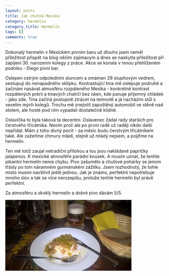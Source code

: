 ```yaml
---
layout: posts
title: Jak chutná Mexiko
category: hermelin
category_title: Hermelín
tags: []
comments: true
---
```

Dokonalý hermelín v Mexickém pivním baru už dlouho jsem neměl příležitost přispět na blog
něčím zajimavym a dnes se naskytla příležitost při zapíjení 30. narozenin kolegy z práce. Akce se
konala v mnou přehlíženém podniku - Diego pivní bar. 

Oslepen ostrým odpoledním sluncem a omámen 29 stupňovým vedrem, sestupuji do nenapadného sklípku. Kontrastující tma mě oslepuje podruhé a začínám nasávat atmosféru rozpáleného Mexika - konkrétně kontrast rozpálených prérií a tmavých chatrčí bez oken, kde panuje příjemný chládek - jako zde. Tma začíná postupně ztrácet na temnotě a já nacházím stůl s veselím mých kolegů.  Trochu mě znejistil zapuštěný automobil ve stěně nad stolem, ale hosté pod ním vypadali dostatečně klidně.

Oslavička to byla taková ta decentní. Oslavenec žádal rady starších pro čerstvého třicátníka. Nevím proč ale po první radě už raději nikdo další nepřidal. Mám z toho divný pocit - za měsíc budu čerstvým třicátníkem také. Ale zažeňme chmury mládí, stejně už mladý nejsem, a pojďme na hermelín.

Ten mě totiž zaujal netradiční přílohou a tou jsou nakládané papričky jalapenos. K mexické atmosféře parádní kousek. A musím uznat, že tenhle pikantní hermelín nemá chybu. Pivo zašumělo a chuťové pohárky se jenom třásly po tom náramném gurmánském zážitku. Jsem rozhodnutý, že tohle místo musím navštívit ještě jednou. Jak je známo, perfektní nepotřebuje mnoho slov a tak se více nerozepíšu, protože tenhle hermelín byl právě perfektní.

Za atmosféru a skvělý hermelín a dobré pivo dávám 5/5.

![Hermelín po mexicku](/assets/posts/2017-06-12-jak-chutna-mexiko/hermelin_mexiko.jpg)
